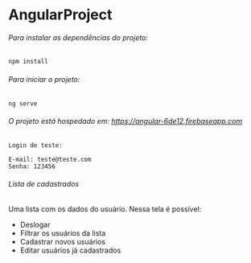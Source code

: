 # AngularProject

###### Para instalar as dependências do projeto:
```npm install```

###### Para iniciar o projeto:
```ng serve```


###### O projeto está hospedado em: https://angular-6de12.firebaseapp.com

```
Login de teste:

E-mail: teste@teste.com
Senha: 123456
```

###### Lista de cadastrados

Uma lista com os dados do usuário.
Nessa tela é possível:
- Deslogar
- Filtrar os usuários da lista
- Cadastrar novos usuários
- Editar usuários já cadastrados





